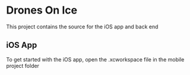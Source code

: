 # Drones On Ice
This project contains the source for the iOS app and back end

## iOS App
To get started with the iOS app, open the .xcworkspace file in the mobile project folder
